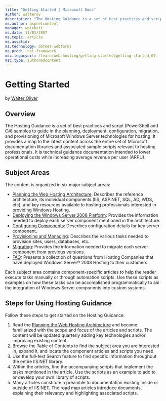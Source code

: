 ```yaml
---
title: "Getting Started | Microsoft Docs"
author: walterov
description: "The Hosting Guidance is a set of best practices and script (PowerShell and C#) samples to guide in the planning, deployment, configuration, migration, and pr..."
ms.author: aspnetcontent
manager: wpickett
ms.date: 11/01/2007
ms.topic: article
ms.assetid: 
ms.technology: dotnet-webforms
ms.prod: .net-framework
msc.legacyurl: /learn/web-hosting/getting-started/getting-started_69
msc.type: authoredcontent
---
```

Getting Started
====================
by [Walter Oliver](https://github.com/walterov)

## Overview

The Hosting Guidance is a set of best practices and script (PowerShell and C#) samples to guide in the planning, deployment, configuration, migration, and provisioning of Microsoft Windows Server technologies for hosting. It provides a map to the latest content across the entire set of Microsoft documentation libraries and associated sample scripts relevant to hosting professionals. It is technical guidance documentation intended to lower operational costs while increasing average revenue per user (ARPU).

## Subject Areas

The content is organized in six major subject areas:

- [Planning the Web Hosting Architecture](../planning-the-web-hosting-architecture/index.md): Describes the reference architecture, its individual components (IIS, ASP.NET, SQL, AD, WDS, etc), and key resources available to hosting professionals interested in providing Windows Hosting.
- [Deploying the Windows Server 2008 Platform](../index.md): Provides the information needed to deploy each server component mentioned in the architecture.
- [Configuring Components](../configuring-components/index.md): Describes configuration details for key server component.
- [Provisioning and Managing](../../manage/provisioning-and-managing-iis/index.md): Describes the various tasks needed to provision sites, users, databases, etc.
- [Migrating](../migrate-to-the-microsoft-web-platform/index.md): Provides the information needed to migrate each server component from previous versions.
- [FAQ](../frequently-asked-questions-faq/index.md): Presents a collection of questions from Hosting Companies that have deployed Windows Server® 2008 Hosting to their customers.

Each subject area contains component-specific articles to help the reader execute tasks manually or through automation scripts. Use these scripts as examples on how these tasks can be accomplished programmatically to aid the integration of Windows Server components into custom systems.

## Steps for Using Hosting Guidance

Follow these steps to get started on the Hosting Guidance:

1. Read the [Planning the Web Hosting Architecture](../planning-the-web-hosting-architecture/index.md) and become familiarized with the scope and focus of the articles and scripts. The content will be updated quarterly adding key technologies and/or improving existing content.
2. Browse the Table of Contents to find the subject area you are interested in, expand it, and locate the component articles and scripts you need.
3. Use the full-text Search feature to find specific information throughout the entire IIS.NET library.
4. Within the articles, find the accompanying scripts that implement the tasks mentioned in the article. Use the scripts as an example to add to or develop your own library of scripts.
5. Many articles constitute a preamble to documentation existing inside or outside of IIS.NET. The road map articles introduce documents, explaining their relevancy and highlighting associated scripts.